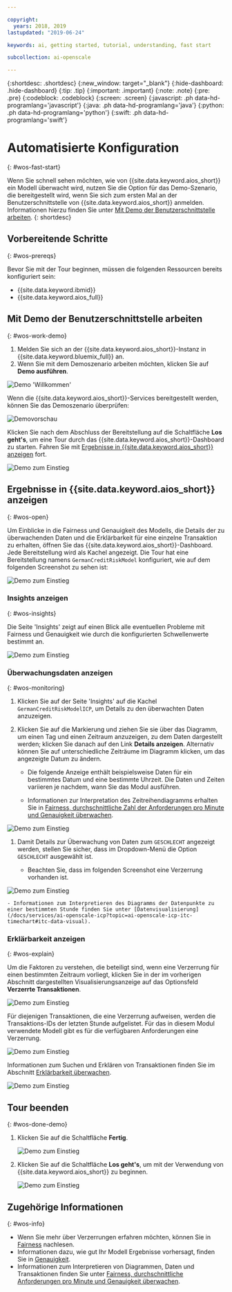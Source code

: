 ```yaml
---

copyright:
  years: 2018, 2019
lastupdated: "2019-06-24"

keywords: ai, getting started, tutorial, understanding, fast start

subcollection: ai-openscale

---
```


{:shortdesc: .shortdesc}
{:new_window: target="_blank"}
{:hide-dashboard: .hide-dashboard}
{:tip: .tip}
{:important: .important}
{:note: .note}
{:pre: .pre}
{:codeblock: .codeblock}
{:screen: .screen}
{:javascript: .ph data-hd-programlang='javascript'}
{:java: .ph data-hd-programlang='java'}
{:python: .ph data-hd-programlang='python'}
{:swift: .ph data-hd-programlang='swift'}

# Automatisierte Konfiguration
{: #wos-fast-start}

Wenn Sie schnell sehen möchten, wie von {{site.data.keyword.aios_short}} ein Modell überwacht wird, nutzen Sie die Option für das Demo-Szenario, die bereitgestellt wird, wenn Sie sich zum ersten Mal an der Benutzerschnittstelle von {{site.data.keyword.aios_short}} anmelden.  Informationen hierzu finden Sie unter [Mit Demo der Benutzerschnittstelle arbeiten](#wos-work-demo).
{: shortdesc}

## Vorbereitende Schritte
{: #wos-prereqs}

Bevor Sie mit der Tour beginnen, müssen die folgenden Ressourcen bereits konfiguriert sein:

- {{site.data.keyword.ibmid}}
- {{site.data.keyword.aios_full}}

## Mit Demo der Benutzerschnittstelle arbeiten
{: #wos-work-demo}

1.  Melden Sie sich an der {{site.data.keyword.aios_short}}-Instanz in {{site.data.keyword.bluemix_full}} an.
1.  Wenn Sie mit dem Demoszenario arbeiten möchten, klicken Sie auf **Demo ausführen**.

   ![Demo 'Willkommen'](images/fastpath_demo_11.31.04.png)

   Wenn die {{site.data.keyword.aios_short}}-Services bereitgestellt werden, können Sie das Demoszenario überprüfen:

   ![Demovorschau](images/fastpath_demo_11.31.58.png)

Klicken Sie nach dem Abschluss der Bereitstellung auf die Schaltfläche **Los geht's**, um eine Tour durch das {{site.data.keyword.aios_short}}-Dashboard zu starten. Fahren Sie mit [Ergebnisse in {{site.data.keyword.aios_short}} anzeigen](#wos-open) fort.

   ![Demo zum Einstieg](images/fastpath_demo_11.33.45.png)


## Ergebnisse in {{site.data.keyword.aios_short}} anzeigen
{: #wos-open}

Um Einblicke in die Fairness und Genauigkeit des Modells, die Details der zu überwachenden Daten und die Erklärbarkeit für eine einzelne Transaktion zu erhalten, öffnen Sie das {{site.data.keyword.aios_short}}-Dashboard. Jede Bereitstellung wird als Kachel angezeigt. Die Tour hat eine Bereitstellung namens `GermanCreditRiskModel` konfiguriert, wie auf dem folgenden Screenshot zu sehen ist:


   ![Demo zum Einstieg](images/fastpath_demo_11.33.54.png)


### Insights anzeigen
{: #wos-insights}

Die Seite 'Insights' zeigt auf einen Blick alle eventuellen Probleme mit Fairness und Genauigkeit wie durch die konfigurierten Schwellenwerte bestimmt an.

   ![Demo zum Einstieg](images/fastpath_demo_11.34.00.png)

### Überwachungsdaten anzeigen
{: #wos-monitoring}

1.  Klicken Sie auf der Seite 'Insights' auf die Kachel `GermanCreditRiskModelICP`, um Details zu den überwachten Daten anzuzeigen.
1.  Klicken Sie auf die Markierung und ziehen Sie sie über das Diagramm, um einen Tag und einen Zeitraum anzuzeigen, zu dem Daten dargestellt werden; klicken Sie danach auf den Link **Details anzeigen**. Alternativ können Sie auf unterschiedliche Zeiträume im Diagramm klicken, um das angezeigte Datum zu ändern.

     - Die folgende Anzeige enthält beispielsweise Daten für ein bestimmtes Datum und eine bestimmte Uhrzeit. Die Daten und Zeiten variieren je nachdem, wann Sie das Modul ausführen.

     - Informationen zur Interpretation des Zeitreihendiagramms erhalten Sie in [Fairness, durchschnittliche Zahl der Anforderungen pro Minute und Genauigkeit überwachen](/docs/services/ai-openscale-icp?topic=ai-openscale-icp-itc-timechart).

   ![Demo zum Einstieg](images/fastpath_demo_11.34.17.png)

1.  Damit Details zur Überwachung von Daten zum `GESCHLECHT` angezeigt werden, stellen Sie sicher, dass im Dropdown-Menü die Option `GESCHLECHT` ausgewählt ist.

    - Beachten Sie, dass im folgenden Screenshot eine Verzerrung vorhanden ist.
    
   ![Demo zum Einstieg](images/fastpath_demo_11.34.27.png)

    - Informationen zum Interpretieren des Diagramms der Datenpunkte zu einer bestimmten Stunde finden Sie unter [Datenvisualisierung](/docs/services/ai-openscale-icp?topic=ai-openscale-icp-itc-timechart#itc-data-visual).


### Erklärbarkeit anzeigen
{: #wos-explain}

Um die Faktoren zu verstehen, die beteiligt sind, wenn eine Verzerrung für einen bestimmten Zeitraum vorliegt, klicken Sie in der im vorherigen Abschnitt dargestellten Visualisierungsanzeige auf das Optionsfeld **Verzerrte Transaktionen**.

   ![Demo zum Einstieg](images/fastpath_demo_11.35.06.png)

Für diejenigen Transaktionen, die eine Verzerrung aufweisen, werden die Transaktions-IDs der letzten Stunde aufgelistet. Für das in diesem Modul verwendete Modell gibt es für die verfügbaren Anforderungen eine Verzerrung.

   ![Demo zum Einstieg](images/fastpath_demo_11.35.12.png)

Informationen zum Suchen und Erklären von Transaktionen finden Sie im Abschnitt [Erklärbarkeit überwachen](/docs/services/ai-openscale-icp?topic=ai-openscale-icp-ie-ov).

   ![Demo zum Einstieg](images/fastpath_demo_11.35.50.png)

## Tour beenden
{: #wos-done-demo}

1. Klicken Sie auf die Schaltfläche **Fertig**.

   ![Demo zum Einstieg](images/fastpath_demo_11.37.22.png)

2. Klicken Sie auf die Schaltfläche **Los geht's**, um mit der Verwendung von {{site.data.keyword.aios_short}} zu beginnen.

   ![Demo zum Einstieg](images/fastpath_demo_11.33.45.png)


## Zugehörige Informationen
{: #wos-info}

- Wenn Sie mehr über Verzerrungen erfahren möchten, können Sie in [Fairness](/docs/services/ai-openscale-icp?topic=ai-openscale-icp-mf-monitor) nachlesen.
- Informationen dazu, wie gut Ihr Modell Ergebnisse vorhersagt, finden Sie in [Genauigkeit](/docs/services/ai-openscale-icp?topic=ai-openscale-icp-acc-monitor).
- Informationen zum Interpretieren von Diagrammen, Daten und Transaktionen finden Sie unter [Fairness, durchschnittliche Anforderungen pro Minute und Genauigkeit überwachen](/docs/services/ai-openscale-icp?topic=ai-openscale-icp-itc-timechart).
